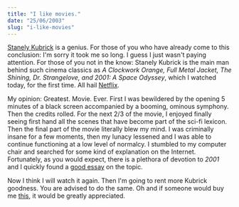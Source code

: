 ```yaml
---
title: "I like movies."
date: "25/06/2003"
slug: "i-like-movies"
---
```


[Stanely Kubrick](http://us.imdb.com/Name?Kubrick,%20Stanley) is a genius. For those of you who have already come to this conclusion: I'm sorry it took me so long. I guess I just wasn't paying attention. For those of you not in the know: Stanely Kubrick is the main man behind such cinema classics as _A Clockwork Orange, Full Metal Jacket, The Shining, Dr. Strangelove, and 2001: A Space Odyssey_, which I watched today, for the first time. All hail [Netflix](http://www.netflix.com).

My opinion: Greatest. Movie. Ever. First I was bewildered by the opening 5 minutes of a black screen accompanied by a booming, ominous symphony. Then the credits rolled. For the next 2/3 of the movie, I enjoyed finally seeing first hand all the scenes that have become part of the sci-fi lexicon. Then the final part of the movie literally blew my mind. I was criminally insane for a few moments, then my lunacy lessened and I was able to continue functioning at a low level of normalcy. I stumbled to my computer chair and searched for some kind of explanation on the Internet. Fortunately, as you would expect, there is a plethora of devotion to _2001_ and I quickly found a [good essay](http://www.modemac.com/2001/) on the topic.

Now I think I will watch it again. Then I'm going to rent more Kubrick goodness. You are advised to do the same. Oh and if someone would buy me [this](http://www.amazon.com/exec/obidos/tg/detail/-/B00005ASUK/qid=1056526053/sr=8-3/ref=sr_8_3/002-5600726-4072045?v=glance&s=dvd&n=507846), it would be greatly appreciated.